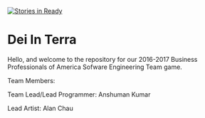 [![Stories in Ready](https://badge.waffle.io/anshk00/Dei-In-Terra.png?label=ready&title=Ready)](https://waffle.io/anshk00/Dei-In-Terra)
# Dei In Terra

Hello, and welcome to the repository for our 2016-2017 Business Professionals of America Sofware Engineering Team game. 

Team Members:

Team Lead/Lead Programmer: Anshuman Kumar

Lead Artist: Alan Chau
